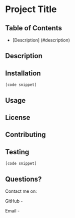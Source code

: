# Project Title


## Table of Contents
- [Description] (#description)

## Description


## Installation 

```
[code snippet]
```

## Usage



## License



## Contributing



## Testing

```
[code snippet]
```

## Questions?

Contact me on:

GitHub - 

Email - 
